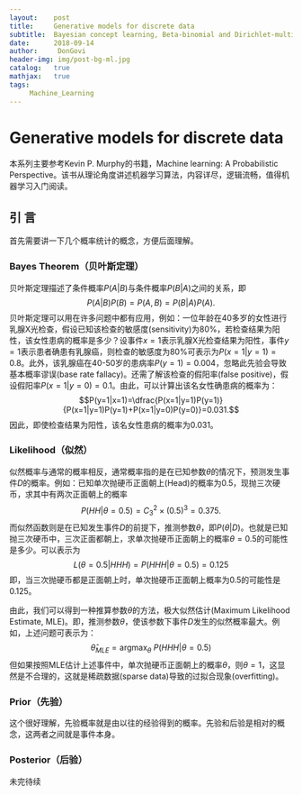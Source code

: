 ```yaml
---
layout:    post
title:     Generative models for discrete data
subtitle:  Bayesian concept learning, Beta-binomial and Dirichlet-multinomial model
date:      2018-09-14
author:     DonGovi
header-img: img/post-bg-ml.jpg
catalog:   true
mathjax:   true
tags:      
     Machine_Learning
---
```



# Generative models for discrete data

本系列主要参考Kevin P. Murphy的书籍，Machine learning: A Probabilistic Perspective。该书从理论角度讲述机器学习算法，内容详尽，逻辑流畅，值得机器学习入门阅读。

## 引    言

首先需要讲一下几个概率统计的概念，方便后面理解。

### Bayes Theorem（贝叶斯定理）

贝叶斯定理描述了条件概率$P(A|B)$与条件概率$P(B|A)$之间的关系，即
$$
P(A|B)P(B)=P(A,B)=P(B|A)P(A).
$$
贝叶斯定理可以用在许多问题中都有应用，例如：一位年龄在40多岁的女性进行乳腺X光检查，假设已知该检查的敏感度(sensitivity)为80%，若检查结果为阳性，该女性患病的概率是多少？设事件$x=1$表示乳腺X光检查结果为阳性，事件$y=1$表示患者确患有乳腺癌，则检查的敏感度为80%可表示为$P(x=1|y=1)=0.8$。此外，该乳腺癌在40-50岁的患病率$P(y=1)=0.004$，忽略此先验会导致基本概率谬误(base rate fallacy)。还需了解该检查的假阳率(false positive)，假设假阳率$P(x=1|y=0)=0.1$。由此，可以计算出该名女性确患病的概率为：
$$P(y=1|x=1)=\dfrac{P(x=1|y=1)P(y=1)}{P(x=1|y=1)P(y=1)+P(x=1|y=0)P(y=0)}=0.031.$$
因此，即使检查结果为阳性，该名女性患病的概率为0.031。

### Likelihood（似然）

似然概率与通常的概率相反，通常概率指的是在已知参数$\theta$的情况下，预测发生事件$D$的概率。例如：已知单次抛硬币正面朝上(Head)的概率为0.5，现抛三次硬币，求其中有两次正面朝上的概率
$$
P(HH|\theta=0.5)=C_3^2\times(0.5)^3=0.375.
$$
而似然函数则是在已知发生事件$D$的前提下，推测参数$\theta$，即$P(\theta|D)$。也就是已知抛三次硬币中，三次正面都朝上，求单次抛硬币正面朝上的概率$\theta=0.5$的可能性是多少。可以表示为
$$
L(\theta=0.5|HHH)=P(HHH|\theta=0.5)=0.125
$$
即，当三次抛硬币都是正面朝上时，单次抛硬币正面朝上概率为0.5的可能性是0.125。

由此，我们可以得到一种推算参数$\theta$的方法，极大似然估计(Maximum Likelihood Estimate, MLE)。即，推测参数$\theta$，使该参数下事件$D$发生的似然概率最大。例如，上述问题可表示为：
$$
\hat{\theta}_{MLE}=\mathop{\arg\max}_{\theta}~P(HHH|\theta=0.5)
$$
但如果按照MLE估计上述事件中，单次抛硬币正面朝上的概率$\theta$，则$\theta=1$，这显然是不合理的，这就是稀疏数据(sparse data)导致的过拟合现象(overfitting)。

### Prior（先验）

这个很好理解，先验概率就是由以往的经验得到的概率。先验和后验是相对的概念，这两者之间就是事件本身。

### Posterior（后验）

未完待续
